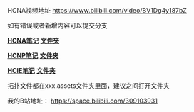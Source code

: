 HCNA视频地址 https://www.bilibili.com/video/BV1Dg4y187bZ 

如有错误或者新增内容可以提交分支

**[HCNA笔记](HCNA/README.md)** **[文件夹](HCNA)**

**[HCNP笔记](HCNP/README.md)** **[文件夹](HCNP)**

**[HCIE笔记](HCIE/README.md)** **[文件夹](HCNE)**

拓扑文件都在xxx.assets文件夹里面，建议之间打开文件夹 

我的B站地址： https://space.bilibili.com/309103931 

